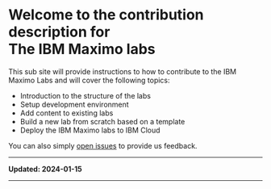 # Welcome to the contribution description for<br>The IBM Maximo labs

This sub site will provide instructions to how to contribute to the IBM Maximo Labs and will cover the following topics:

* Introduction to the structure of the labs
* Setup development environment
* Add content to existing labs
* Build a new lab from scratch based on a template
* Deploy the IBM Maximo labs to IBM Cloud

You can also simply [open issues](https://github.com/IBM/maximo-labs/issues/new) to provide us feedback.

---

**Updated: 2024-01-15**

---